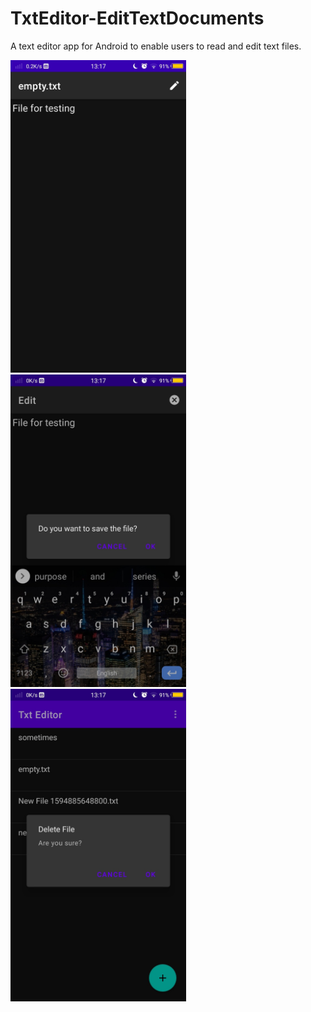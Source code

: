 # TxtEditor-EditTextDocuments
A text editor app for Android to enable users to read and edit text files.

<img src="https://github.com/Aurum1611/TxtEditor-EditTextDocuments/blob/master/screenshots/Screenshot_20200716_131746.jpg?raw=true" height="500px">

<img src="https://github.com/Aurum1611/TxtEditor-EditTextDocuments/blob/master/screenshots/Screenshot_20200716_131718.jpg?raw=true" height="500px">

<img src="https://github.com/Aurum1611/TxtEditor-EditTextDocuments/blob/master/screenshots/Screenshot_20200716_131741.jpg?raw=true" height="500px">
